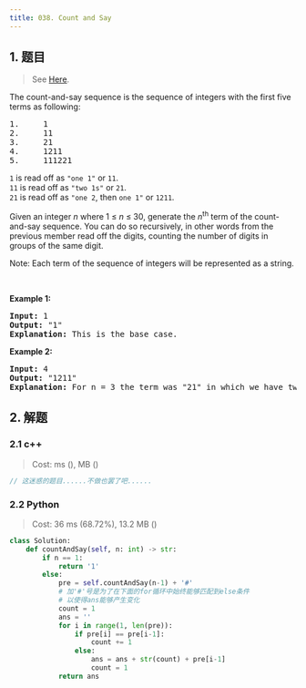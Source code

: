 ```yaml
---
title: 038. Count and Say
---
```


## 1. 题目

> See [Here](https://leetcode.com/problems/count-and-say/).

<div><p>The count-and-say sequence is the sequence of integers with the first five terms as following:</p>

<pre>1.     1
2.     11
3.     21
4.     1211
5.     111221
</pre>

<p><code>1</code> is read off as <code>"one 1"</code> or <code>11</code>.<br>
<code>11</code> is read off as <code>"two 1s"</code> or <code>21</code>.<br>
<code>21</code> is read off as <code>"one 2</code>, then <code>one 1"</code> or <code>1211</code>.</p>

<p>Given an integer <i>n</i>&nbsp;where 1 ≤ <em>n</em> ≤ 30, generate the <i>n</i><sup>th</sup> term of the count-and-say sequence. You can do so recursively, in other words from the previous member&nbsp;read off the digits, counting the number of digits in groups of the same digit.</p>

<p>Note: Each term of the sequence of integers will be represented as a string.</p>

<p>&nbsp;</p>

<p><b>Example 1:</b></p>

<pre><b>Input:</b> 1
<b>Output:</b> "1"
<b>Explanation:</b> This is the base case.
</pre>

<p><b>Example 2:</b></p>

<pre><b>Input:</b> 4
<b>Output:</b> "1211"
<b>Explanation:</b> For n = 3 the term was "21" in which we have two groups "2" and "1", "2" can be read as "12" which means frequency = 1 and value = 2, the same way "1" is read as "11", so the answer is the concatenation of "12" and "11" which is "1211".
</pre>
</div>

## 2. 解题

### 2.1 c++

> Cost: ms (), MB ()

```cpp
// 这迷惑的题目......不做也罢了吧......
```

### 2.2 Python

> Cost: 36 ms (68.72%), 13.2 MB ()

```python
class Solution:
    def countAndSay(self, n: int) -> str:
        if n == 1:
            return '1'
        else:
            pre = self.countAndSay(n-1) + '#'
            # 加'#'号是为了在下面的for循环中始终能够匹配到else条件
            # 以使得ans能够产生变化
            count = 1
            ans = ''
            for i in range(1, len(pre)):
                if pre[i] == pre[i-1]:
                    count += 1
                else:
                    ans = ans + str(count) + pre[i-1]
                    count = 1
            return ans
```
